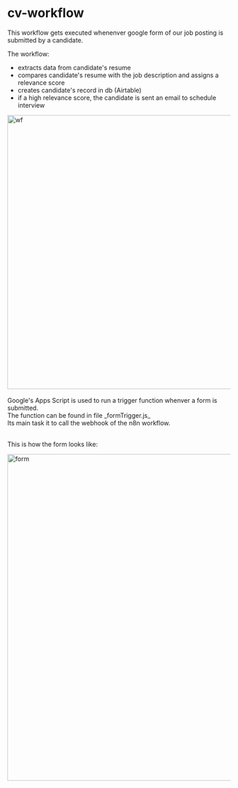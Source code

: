 # cv-workflow

This workflow gets executed whenenver google form of our job posting is submitted by a candidate.    

The workflow:
- extracts data from candidate's resume
- compares candidate's resume with the job description and assigns a relevance score
- creates candidate's record in db (Airtable)
- if a high relevance score, the candidate is sent an email to schedule interview

<img width="1559" height="619" alt="wf" src="https://github.com/user-attachments/assets/717d800d-647d-4aa4-8f32-f8197b1a3c47" />  
<br/>
<br/>
Google's Apps Script is used to run a trigger function whenver a form is submitted. <br/>
The function can be found in file _formTrigger.js_ <br/>
Its main task it to call the webhook of the n8n workflow. <br/><br/>  

This is how the form looks like:  

<img width="747" height="738" alt="form" src="https://github.com/user-attachments/assets/5c5359b9-5628-4dc7-a7bf-df5f6a8ccc68" />
